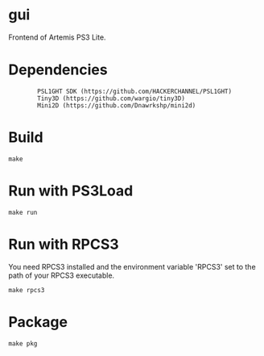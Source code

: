 # gui
Frontend of Artemis PS3 Lite.


# Dependencies
	        PSL1GHT SDK (https://github.com/HACKERCHANNEL/PSL1GHT)
	        Tiny3D (https://github.com/wargio/tiny3D)
	        Mini2D (https://github.com/Dnawrkshp/mini2d)


# Build
~~~~
make
~~~~

# Run with PS3Load
~~~~
make run
~~~~

# Run with RPCS3
You need RPCS3 installed and the environment variable 'RPCS3' set to the path of your RPCS3 executable.
~~~~
make rpcs3
~~~~

# Package
~~~~
make pkg
~~~~

